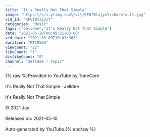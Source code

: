 ```yaml
---
title: "It's Really Not That Simple"
image: "https:\/\/i.ytimg.com\/vi\/KFUfBtajyxY\/hqdefault.jpg"
vid_id: "KFUfBtajyxY"
categories: "Music"
tags: ["Jelldee","It's Really Not That Simple"]
date: "2021-06-20T00:49:21+03:00"
vid_date: "2021-05-09T10:03:36Z"
duration: "PT1M56S"
viewcount: "22"
likeCount: "1"
dislikeCount: "0"
channel: "Jelldee - Topic"
---
```

{% raw %}Provided to YouTube by TuneCore<br /><br />It's Really Not That Simple · Jelldee<br /><br />It's Really Not That Simple<br /><br />℗ 2021 Jay<br /><br />Released on: 2021-05-10<br /><br />Auto-generated by YouTube.{% endraw %}
